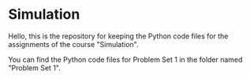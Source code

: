 # Simulation

Hello, this is the repository for keeping the Python code files for the assignments of the course "Simulation".

You can find the Python code files for Problem Set 1 in the folder named "Problem Set 1".
